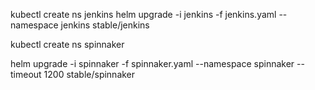 
kubectl create ns jenkins
helm upgrade -i jenkins -f jenkins.yaml --namespace jenkins stable/jenkins

kubectl create ns spinnaker

helm upgrade -i spinnaker -f spinnaker.yaml --namespace spinnaker --timeout 1200 stable/spinnaker